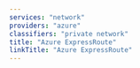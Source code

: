 ```yaml
---
services: "network"
providers: "azure"
classifiers: "private network"
title: "Azure ExpressRoute"
linkTitle: "Azure ExpressRoute"
---
```


